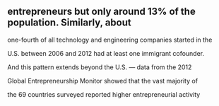 ## entrepreneurs but only around 13% of the population. Similarly, about

one-fourth of all technology and engineering companies started in the

U.S. between 2006 and 2012 had at least one immigrant cofounder.

And this pattern extends beyond the U.S. — data from the 2012

Global Entrepreneurship Monitor showed that the vast majority of

the 69 countries surveyed reported higher entrepreneurial activity